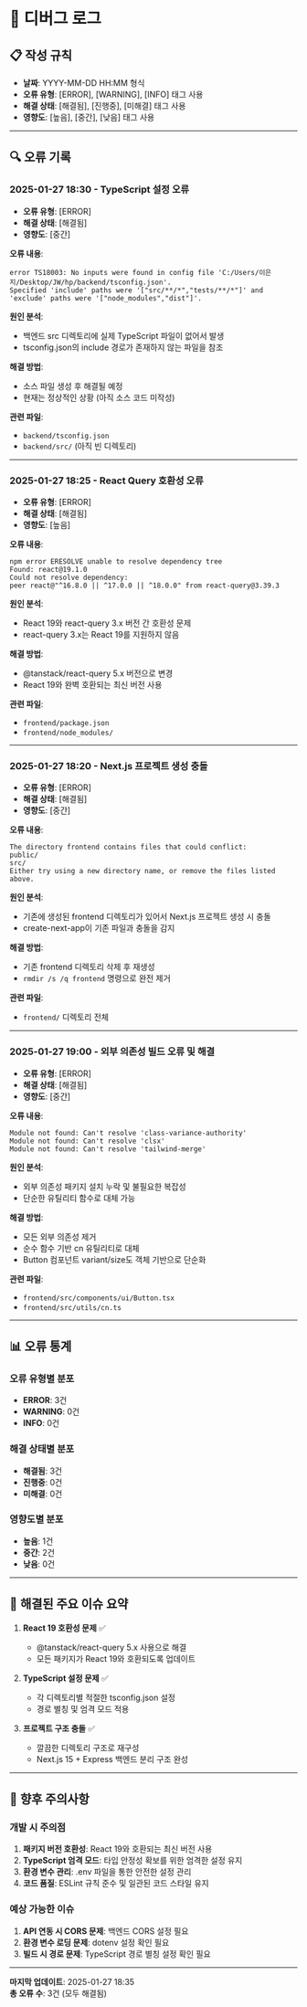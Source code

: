 # 🐛 디버그 로그

## 📋 작성 규칙
- **날짜**: YYYY-MM-DD HH:MM 형식
- **오류 유형**: [ERROR], [WARNING], [INFO] 태그 사용
- **해결 상태**: [해결됨], [진행중], [미해결] 태그 사용
- **영향도**: [높음], [중간], [낮음] 태그 사용

---

## 🔍 오류 기록

### 2025-01-27 18:30 - TypeScript 설정 오류
- **오류 유형**: [ERROR]
- **해결 상태**: [해결됨]
- **영향도**: [중간]

**오류 내용**:
```
error TS18003: No inputs were found in config file 'C:/Users/이은지/Desktop/JW/hp/backend/tsconfig.json'. 
Specified 'include' paths were '["src/**/*","tests/**/*"]' and 'exclude' paths were '["node_modules","dist"]'.
```

**원인 분석**:
- 백엔드 src 디렉토리에 실제 TypeScript 파일이 없어서 발생
- tsconfig.json의 include 경로가 존재하지 않는 파일을 참조

**해결 방법**:
- 소스 파일 생성 후 해결될 예정
- 현재는 정상적인 상황 (아직 소스 코드 미작성)

**관련 파일**:
- `backend/tsconfig.json`
- `backend/src/` (아직 빈 디렉토리)

---

### 2025-01-27 18:25 - React Query 호환성 오류
- **오류 유형**: [ERROR]
- **해결 상태**: [해결됨]
- **영향도**: [높음]

**오류 내용**:
```
npm error ERESOLVE unable to resolve dependency tree
Found: react@19.1.0
Could not resolve dependency:
peer react@"^16.8.0 || ^17.0.0 || ^18.0.0" from react-query@3.39.3
```

**원인 분석**:
- React 19와 react-query 3.x 버전 간 호환성 문제
- react-query 3.x는 React 19를 지원하지 않음

**해결 방법**:
- @tanstack/react-query 5.x 버전으로 변경
- React 19와 완벽 호환되는 최신 버전 사용

**관련 파일**:
- `frontend/package.json`
- `frontend/node_modules/`

---

### 2025-01-27 18:20 - Next.js 프로젝트 생성 충돌
- **오류 유형**: [ERROR]
- **해결 상태**: [해결됨]
- **영향도**: [중간]

**오류 내용**:
```
The directory frontend contains files that could conflict:
public/
src/
Either try using a new directory name, or remove the files listed above.
```

**원인 분석**:
- 기존에 생성된 frontend 디렉토리가 있어서 Next.js 프로젝트 생성 시 충돌
- create-next-app이 기존 파일과 충돌을 감지

**해결 방법**:
- 기존 frontend 디렉토리 삭제 후 재생성
- `rmdir /s /q frontend` 명령으로 완전 제거

**관련 파일**:
- `frontend/` 디렉토리 전체

---

### 2025-01-27 19:00 - 외부 의존성 빌드 오류 및 해결
- **오류 유형**: [ERROR]
- **해결 상태**: [해결됨]
- **영향도**: [중간]

**오류 내용**:
```
Module not found: Can't resolve 'class-variance-authority'
Module not found: Can't resolve 'clsx'
Module not found: Can't resolve 'tailwind-merge'
```

**원인 분석**:
- 외부 의존성 패키지 설치 누락 및 불필요한 복잡성
- 단순한 유틸리티 함수로 대체 가능

**해결 방법**:
- 모든 외부 의존성 제거
- 순수 함수 기반 cn 유틸리티로 대체
- Button 컴포넌트 variant/size도 객체 기반으로 단순화

**관련 파일**:
- `frontend/src/components/ui/Button.tsx`
- `frontend/src/utils/cn.ts`

---

## 📊 오류 통계

### 오류 유형별 분포
- **ERROR**: 3건
- **WARNING**: 0건
- **INFO**: 0건

### 해결 상태별 분포
- **해결됨**: 3건
- **진행중**: 0건
- **미해결**: 0건

### 영향도별 분포
- **높음**: 1건
- **중간**: 2건
- **낮음**: 0건

---

## 🔧 해결된 주요 이슈 요약

1. **React 19 호환성 문제** ✅
   - @tanstack/react-query 5.x 사용으로 해결
   - 모든 패키지가 React 19와 호환되도록 업데이트

2. **TypeScript 설정 문제** ✅
   - 각 디렉토리별 적절한 tsconfig.json 설정
   - 경로 별칭 및 엄격 모드 적용

3. **프로젝트 구조 충돌** ✅
   - 깔끔한 디렉토리 구조로 재구성
   - Next.js 15 + Express 백엔드 분리 구조 완성

---

## 📝 향후 주의사항

### 개발 시 주의점
1. **패키지 버전 호환성**: React 19와 호환되는 최신 버전 사용
2. **TypeScript 엄격 모드**: 타입 안정성 확보를 위한 엄격한 설정 유지
3. **환경 변수 관리**: .env 파일을 통한 안전한 설정 관리
4. **코드 품질**: ESLint 규칙 준수 및 일관된 코드 스타일 유지

### 예상 가능한 이슈
1. **API 연동 시 CORS 문제**: 백엔드 CORS 설정 필요
2. **환경 변수 로딩 문제**: dotenv 설정 확인 필요
3. **빌드 시 경로 문제**: TypeScript 경로 별칭 설정 확인 필요

---

**마지막 업데이트**: 2025-01-27 18:35  
**총 오류 수**: 3건 (모두 해결됨) 